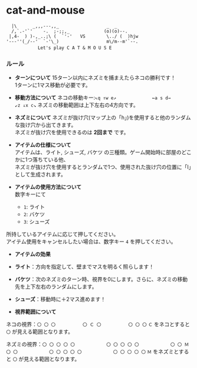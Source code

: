 # cat-and-mouse
```
  |\      _,,,---,,_                  _  _
  /,`.-'`'    -.  ;-;;,_             (o)(o)--.
 |,4-  ) )-,_..;\ (  `'-'   VS        \../ (  )hjw
'---''(_/--'  `-'\_)                  m\/m--m'`--.
 　　　　　　 Let's play C A T & M O U S E
```

### ルール

- **ターンについて**
  15ターン以内にネズミを捕まえたらネコの勝利です！  
  1ターンに1マス移動が必要です。

- **移動方法について**
  ネコの移動キー:```↖q ↑w e↗
    　　　　　　　 ←a s d→
    　　　　　　　 ↙z ↓x c↘```
  ネズミの移動範囲は上下左右の4方向です。

- **ネズミについて**
  ネズミが抜け穴(マップ上の「h」)を使用すると他のランダムな抜け穴から出てきます。  
  ネズミが抜け穴を使用できるのは **2回まで** です。

- **アイテムの仕様について**  
  アイテムは、ライト, シューズ, バケツ の三種類。ゲーム開始時に部屋のどこかに1つ落ちている他、  
  ネズミが抜け穴を使用するとランダムで1つ、使用された抜け穴の位置に「I」として生成されます。

- **アイテムの使用方法について**  
数字キーにて  
  - `1`: ライト  
  - `2`: バケツ  
  - `3`: シューズ  

所持しているアイテムに応じて押してください。  
アイテム使用をキャンセルしたい場合は、数字キー `4` を押してください。

- **アイテムの効果**  
- **ライト**：方向を指定して、壁までマスを明るく照らします！
- **バケツ**：次のネズミのターン時、視界を0にします。さらに、ネズミの移動先を上下左右のランダムにします。
- **シューズ**：移動時に＋2マス進めます！

- **視界範囲について**

ネコの視界：```〇 〇 〇
    　　　　　 〇 Ｃ 〇
    　　　　　 〇 〇 〇```
    `Ｃ` をネコとすると `〇` が見える範囲となります。

ネズミの視界：```〇 〇 〇 〇 〇
    　　　　　　 〇 〇 〇 〇 〇
    　　　　　　 〇 〇 Ｍ 〇 〇
    　　　　　　 〇 〇 〇 〇 〇
    　　　　　　 〇 〇 〇 〇 〇```
    `Ｍ` をネズミとすると `〇` が見える範囲となります。
